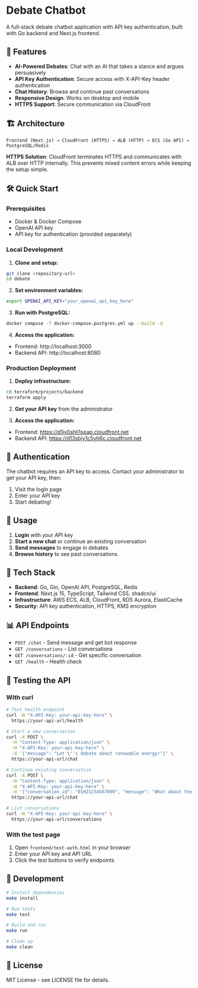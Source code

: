 # Debate Chatbot

A full-stack debate chatbot application with API key authentication, built with Go backend and Next.js frontend.

## 🚀 Features

- **AI-Powered Debates**: Chat with an AI that takes a stance and argues persuasively
- **API Key Authentication**: Secure access with X-API-Key header authentication
- **Chat History**: Browse and continue past conversations
- **Responsive Design**: Works on desktop and mobile
- **HTTPS Support**: Secure communication via CloudFront

## 🏗️ Architecture

```
Frontend (Next.js) → CloudFront (HTTPS) → ALB (HTTP) → ECS (Go API) → PostgreSQL/Redis
```

**HTTPS Solution**: CloudFront terminates HTTPS and communicates with ALB over HTTP internally. This prevents mixed content errors while keeping the setup simple.

## 🛠️ Quick Start

### Prerequisites
- Docker & Docker Compose
- OpenAI API key
- API key for authentication (provided separately)

### Local Development

1. **Clone and setup:**
```bash
git clone <repository-url>
cd debate
```

2. **Set environment variables:**
```bash
export OPENAI_API_KEY="your_openai_api_key_here"
```

3. **Run with PostgreSQL:**
```bash
docker compose -f docker-compose.postgres.yml up --build -d
```

4. **Access the application:**
- Frontend: http://localhost:3000
- Backend API: http://localhost:8080

### Production Deployment

1. **Deploy infrastructure:**
```bash
cd terraform/projects/backend
terraform apply
```

2. **Get your API key** from the administrator

3. **Access the application:**
- Frontend: https://d1iy0shli1spap.cloudfront.net
- Backend API: https://d13sbjy1c5yh6c.cloudfront.net

## 🔑 Authentication

The chatbot requires an API key to access. Contact your administrator to get your API key, then:

1. Visit the login page
2. Enter your API key
3. Start debating!

## 📱 Usage

1. **Login** with your API key
2. **Start a new chat** or continue an existing conversation
3. **Send messages** to engage in debates
4. **Browse history** to see past conversations

## 🧰 Tech Stack

- **Backend**: Go, Gin, OpenAI API, PostgreSQL, Redis
- **Frontend**: Next.js 15, TypeScript, Tailwind CSS, shadcn/ui
- **Infrastructure**: AWS ECS, ALB, CloudFront, RDS Aurora, ElastiCache
- **Security**: API key authentication, HTTPS, KMS encryption

## 📊 API Endpoints

- `POST /chat` - Send message and get bot response
- `GET /conversations` - List conversations
- `GET /conversations/:id` - Get specific conversation
- `GET /health` - Health check

## 🧪 Testing the API

### With curl

```bash
# Test health endpoint
curl -H "X-API-Key: your-api-key-here" \
  https://your-api-url/health

# Start a new conversation
curl -X POST \
  -H "Content-Type: application/json" \
  -H "X-API-Key: your-api-key-here" \
  -d '{"message": "Let'\''s debate about renewable energy!"}' \
  https://your-api-url/chat

# Continue existing conversation
curl -X POST \
  -H "Content-Type: application/json" \
  -H "X-API-Key: your-api-key-here" \
  -d '{"conversation_id": "01HZ1234567890", "message": "What about the costs?"}' \
  https://your-api-url/chat

# List conversations
curl -H "X-API-Key: your-api-key-here" \
  https://your-api-url/conversations
```

### With the test page

1. Open `frontend/test-auth.html` in your browser
2. Enter your API key and API URL
3. Click the test buttons to verify endpoints

## 🔧 Development

```bash
# Install dependencies
make install

# Run tests
make test

# Build and run
make run

# Clean up
make clean
```

## 📝 License

MIT License - see LICENSE file for details.
